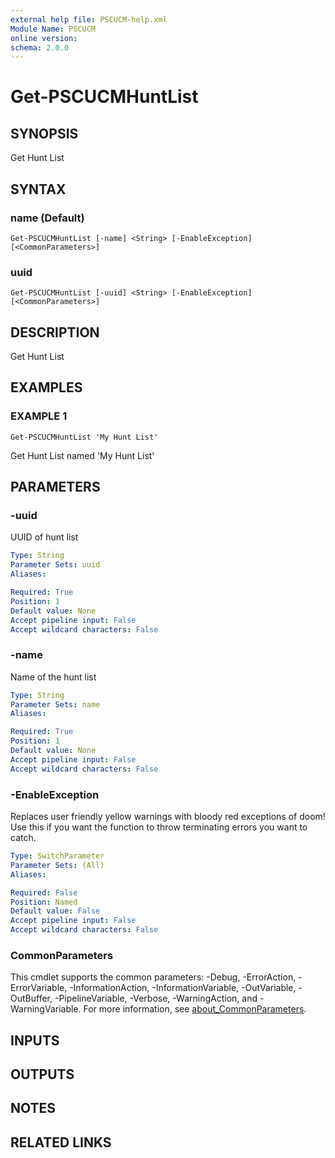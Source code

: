 ```yaml
---
external help file: PSCUCM-help.xml
Module Name: PSCUCM
online version:
schema: 2.0.0
---
```


# Get-PSCUCMHuntList

## SYNOPSIS
Get Hunt List

## SYNTAX

### name (Default)
```
Get-PSCUCMHuntList [-name] <String> [-EnableException] [<CommonParameters>]
```

### uuid
```
Get-PSCUCMHuntList [-uuid] <String> [-EnableException] [<CommonParameters>]
```

## DESCRIPTION
Get Hunt List

## EXAMPLES

### EXAMPLE 1
```
Get-PSCUCMHuntList 'My Hunt List'
```

Get Hunt List named 'My Hunt List'

## PARAMETERS

### -uuid
UUID of hunt list

```yaml
Type: String
Parameter Sets: uuid
Aliases:

Required: True
Position: 1
Default value: None
Accept pipeline input: False
Accept wildcard characters: False
```

### -name
Name of the hunt list

```yaml
Type: String
Parameter Sets: name
Aliases:

Required: True
Position: 1
Default value: None
Accept pipeline input: False
Accept wildcard characters: False
```

### -EnableException
Replaces user friendly yellow warnings with bloody red exceptions of doom!
Use this if you want the function to throw terminating errors you want to catch.

```yaml
Type: SwitchParameter
Parameter Sets: (All)
Aliases:

Required: False
Position: Named
Default value: False
Accept pipeline input: False
Accept wildcard characters: False
```

### CommonParameters
This cmdlet supports the common parameters: -Debug, -ErrorAction, -ErrorVariable, -InformationAction, -InformationVariable, -OutVariable, -OutBuffer, -PipelineVariable, -Verbose, -WarningAction, and -WarningVariable. For more information, see [about_CommonParameters](http://go.microsoft.com/fwlink/?LinkID=113216).

## INPUTS

## OUTPUTS

## NOTES

## RELATED LINKS
